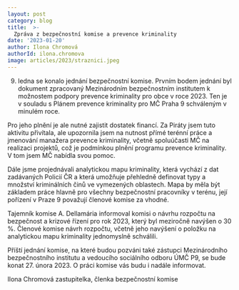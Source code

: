 ```yaml
---
layout: post
category: blog
title:  >-
  Zpráva z bezpečnostní komise a prevence kriminality
date: '2023-01-20'
author: Ilona Chromová
authorId: ilona.chromova
image: articles/2023/straznici.jpeg
---
```

9. ledna se konalo jednání bezpečnostní komise. Prvním bodem jednání byl dokument zpracovaný Mezinárodním bezpečnostním institutem k možnostem podpory prevence kriminality pro obce v roce 2023. Ten je v souladu s Plánem prevence kriminality pro MČ Praha 9 schváleným v minulém roce. 

Pro jeho plnění je ale nutné zajistit dostatek financí. Za Piráty jsem tuto aktivitu přivítala, ale upozornila jsem na nutnost přímé terénní práce a jmenování manažera prevence kriminality, včetně spoluúčasti MČ na realizaci projektů, což je podmínkou plnění programu prevence kriminality. V tom jsem MČ nabídla svou pomoc. 

Dále jsme projednávali analytickou mapu kriminality, která vychází z dat zadávaných Policií ČR a která umožňuje přehledně definovat typy a množství kriminálních činů ve vymezených oblastech. Mapa by měla být základem práce hlavně pro všechny bezpečnostní pracovníky v terénu, její pořízení v Praze 9 považují členové komise za vhodné. 

Tajemník komise A. Dellamária informoval komisi o návrhu rozpočtu na bezpečnost a krizové řízení pro rok 2023, který byl meziročně navýšen o 30 %. Členové komise návrh rozpočtu, včetně jeho navýšení o položku na analytickou mapu kriminality jednomyslně schválili. 

Příští jednání komise, na které budou pozváni také zástupci Mezinárodního bezpečnostního institutu a vedoucího sociálního odboru ÚMČ P9, se bude konat 27. února 2023. O práci komise vás budu i nadále informovat.	

Ilona Chromová
zastupitelka, členka bezpečnostní komise
  
